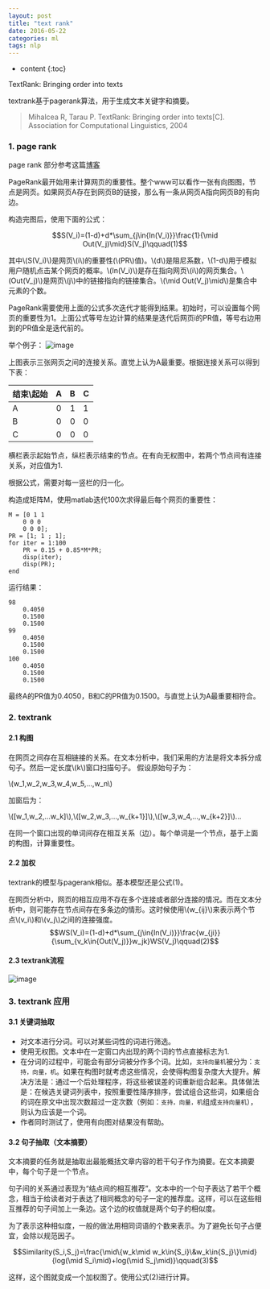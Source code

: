 ```yaml
---
layout: post
title: "text rank"
date: 2016-05-22
categories: ml
tags: nlp
---
```


* content
{:toc}

TextRank: Bringing order into texts




textrank基于pagerank算法，用于生成文本关键字和摘要。
>Mihalcea R, Tarau P. TextRank: Bringing order into texts[C]. Association for Computational Linguistics, 2004

### 1. page rank
page rank 部分参考这篇[博客](http://www.letiantian.me/2014-12-01-text-rank/)

PageRank最开始用来计算网页的重要性。整个www可以看作一张有向图图，节点是网页。如果网页A存在到网页B的链接，那么有一条从网页A指向网页B的有向边。

构造完图后，使用下面的公式：

$$S(V_i)=(1-d)+d*\sum_{j\in{In(V_i)}}\frac{1}{\mid Out(V_j)\mid}S(V_j)\qquad(1)$$

其中\\(S(V_i)\\)是网页\\(i\\)的重要性(\\(PR\\)值)。\\(d\\)是阻尼系数，\\(1-d\\)用于模拟用户随机点击某个网页的概率。\\(In(V_i)\\)是存在指向网页\\(i\\)的网页集合。\\(Out(V_j)\\)是网页\\(j\\)中的链接指向的链接集合。\\(\mid Out(V_j)\mid\\)是集合中元素的个数。

PageRank需要使用上面的公式多次迭代才能得到结果。初始时，可以设置每个网页的重要性为1。上面公式等号左边计算的结果是迭代后网页i的PR值，等号右边用到的PR值全是迭代前的。

举个例子：
![image](http://vsooda.github.io/assets/textrank/pagerank-02.png)

上图表示三张网页之间的连接关系。直觉上认为A最重要。根据连接关系可以得到下表：

| 结束\起始	| A     | B  	| C  	|
| ---------	|:-----:| ----:| ------|
| A      	|  0	| 1		| 1
| B      	|  0	| 0		| 0
| C		 	|  0   	| 0		| 0

横栏表示起始节点，纵栏表示结束的节点。在有向无权图中，若两个节点间有连接关系，对应值为1.

根据公式，需要对每一竖栏的归一化。

构造成矩阵M，使用matlab迭代100次求得最后每个网页的重要性：

```
M = [0 1 1
    0 0 0
    0 0 0];
PR = [1; 1 ; 1];
for iter = 1:100
    PR = 0.15 + 0.85*M*PR;
    disp(iter);
    disp(PR);
end
```
运行结果：

```
98
    0.4050
    0.1500
    0.1500
99
    0.4050
    0.1500
    0.1500
100
    0.4050
    0.1500
    0.1500
```

最终A的PR值为0.4050，B和C的PR值为0.1500。与直觉上认为A最重要相符合。


### 2. textrank

#### 2.1 构图
在网页之间存在互相链接的关系。在文本分析中，我们采用的方法是将文本拆分成句子。然后一定长度\\(k\\)窗口扫描句子。
假设原始句子为：

\\(w_1,w_2,w_3,w_4,w_5,...,w_n\\)

加窗后为：

\\([w_1,w_2,...w_k]\\),\\([w_2,w_3,...,w_{k+1}]\\),\\([w_3,w_4,...,w_{k+2}]\\)...

在同一个窗口出现的单词间存在相互关系（边）。每个单词是一个节点，基于上面的构图，计算重要性。


#### 2.2 加权
textrank的模型与pagerank相似。基本模型还是公式(1)。

在网页分析中，网页的相互应用不存在多个连接或者部分连接的情况。而在文本分析中，则可能存在节点间存在多条边的情形。这时候使用\\(w_{ij}\\)来表示两个节点\\(v_i\\)和\\(v_j\\)之间的连接强度。
$$WS(V_i)=(1-d)+d*\sum_{j\in{In(V_i)}}\frac{w_{ji}}{\sum_{v_k\in{Out(V_j)}}w_jk}WS(V_j)\qquad(2)$$

#### 2.3 textrank流程
![image](http://vsooda.github.io/assets/textrank/pseudo.png)

### 3. textrank 应用
#### 3.1 关键词抽取
* 对文本进行分词。可以对某些词性的词进行筛选。
* 使用无权图。文本中在一定窗口内出现的两个词的节点直接标志为1.
* 在分词的过程中，可能会有部分词被分作多个词。比如，``支持向量机``被分为：``支持，向量，机``。如果在构图时就考虑这些情况，会使得构图复杂度大大提升。解决方法是：通过一个后处理程序，将这些被误差的词重新组合起来。具体做法是：在候选关键词列表中，按照重要性降序排序，尝试组合这些词，如果组合的词在原文中出现次数超过一定次数（例如：``支持，向量，机``组成``支持向量机``），则认为应该是一个词。
* 作者同时测试了，使用有向图对结果没有帮助。

#### 3.2 句子抽取（文本摘要）
文本摘要的任务就是抽取出最能概括文章内容的若干句子作为摘要。在文本摘要中，每个句子是一个节点。

句子间的关系通过表现为“结点间的相互推荐”。文本中的一个句子表达了若干个概念，相当于给读者对于表达了相同概念的句子一定的推荐度。这样，可以在这些相互推荐的句子间加上一条边。这个边的权值就是两个句子的相似度。

为了表示这种相似度，一般的做法用相同词语的个数来表示。为了避免长句子占便宜，会除以规范因子。

$$Similarity(S_i,S_j)=\frac{\mid\{w_k\mid w_k\in{S_i}\&w_k\in{S_j}\}\mid}{log(\mid S_i\mid)+log(\mid S_j\mid)}\qquad(3)$$

这样，这个图就变成一个加权图了。使用公式(2)进行计算。

<script type="text/javascript" src="http://cdn.mathjax.org/mathjax/latest/MathJax.js?config=default"></script>
